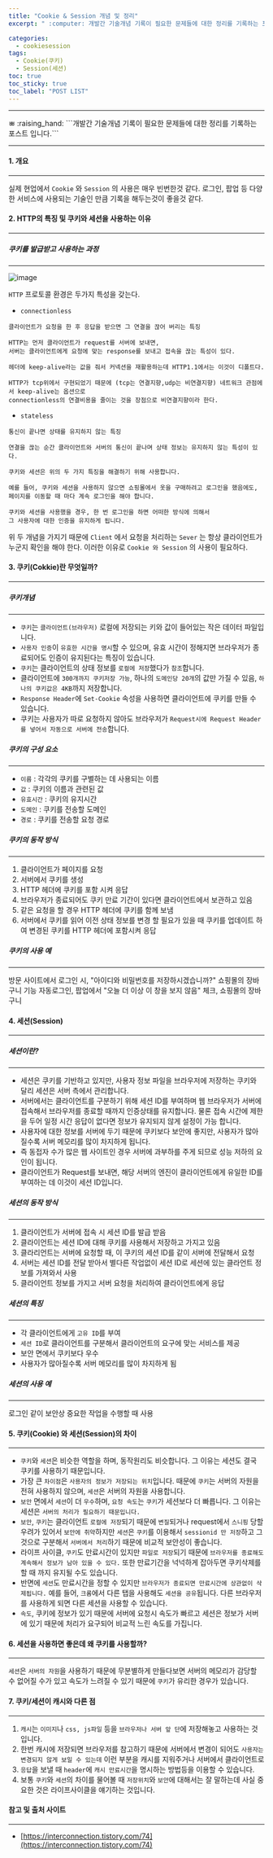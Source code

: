 ```yaml
---
title: "Cookie & Session 개념 및 정리"
excerpt: " :computer: 개발간 기술개념 기록이 필요한 문제들에 대한 정리를 기록하는 포스트 입니다."

categories:
  - cookiesession
tags:
  - Cookie(쿠키)
  - Session(세션)
toc: true
toc_sticky: true
toc_label: "POST LIST"
---
```


<hr>ㅃ
:raising_hand:  ```개발간 기술개념 기록이 필요한 문제들에 대한 정리를 기록하는 포스트 입니다.```
<hr>

#### 1. 개요

---

실제 현업에서 `Cookie` 와 `Session` 의 사용은 매우 빈번한것 같다.
로그인, 팝업 등 다양한 서비스에 사용되는 기술인 만큼 기록을 해두는것이 좋을것 같다.

#### 2. HTTP의 특징 및 쿠키와 세션을 사용하는 이유

---

##### 쿠키를 발급받고 사용하는 과정

---

![image](https://user-images.githubusercontent.com/56063287/151701724-3d11e42a-c61c-4067-853f-6186976c6993.png)

`HTTP` 프로토콜 환경은 두가지 특성을 갖는다.

- `connectionless`

```
클라이언트가 요청을 한 후 응답을 받으면 그 연결을 끊어 버리는 특징

HTTP는 먼저 클라이언트가 request를 서버에 보내면,
서버는 클라이언트에게 요청에 맞는 response를 보내고 접속을 끊는 특성이 있다.

헤더에 keep-alive라는 값을 줘서 커넥션을 재활용하는데 HTTP1.1에서는 이것이 디폴트다.

HTTP가 tcp위에서 구현되었기 때문에 (tcp는 연결지향,udp는 비연결지향) 네트워크 관점에서 keep-alive는 옵션으로
connectionless의 연결비용을 줄이는 것을 장점으로 비연결지향이라 한다.
```

- `stateless`

```text
통신이 끝나면 상태를 유지하지 않는 특징

연결을 끊는 순간 클라이언트와 서버의 통신이 끝나며 상태 정보는 유지하지 않는 특성이 있다.

쿠키와 세션은 위의 두 가지 특징을 해결하기 위해 사용합니다.

예를 들어, 쿠키와 세션을 사용하지 않으면 쇼핑몰에서 옷을 구매하려고 로그인을 했음에도,
페이지를 이동할 때 마다 계속 로그인을 해야 합니다.

쿠키와 세션을 사용했을 경우, 한 번 로그인을 하면 어떠한 방식에 의해서
그 사용자에 대한 인증을 유지하게 됩니다.
```

위 두 개념을 가지기 때문에 `Client` 에서 요청을 처리하는 `Sever` 는 항상 클라이언트가 누군지 확인을 해야 한다.
이러한 이유로 `Cookie 와 Session` 의 사용이 필요하다.

#### 3. 쿠키(Cokkie)란 무엇일까?

---

##### 쿠키개념

---

- `쿠키`는 `클라이언트(브라우저)` 로컬에 저장되는 키와 값이 들어있는 작은 데이터 파일입니다.
- `사용자 인증`이 `유효한 시간을 명시`할 수 있으며, 유효 시간이 정해지면 브라우저가 종료되어도 인증이 유지된다는 특징이 있습니다.
- `쿠키`는 클라이언트의 상태 정보를 `로컬에 저장`했다가 `참조`합니다.
- 클라이언트에 `300개까지 쿠키저장 가능`, 하나의 `도메인당 20개`의 값만 가질 수 있음, `하나의 쿠키값은 4KB`까지 저장합니다.
- `Response Header`에 `Set-Cookie` 속성을 사용하면 클라이언트에 쿠키를 만들 수 있습니다.
- 쿠키는 사용자가 따로 요청하지 않아도 브라우저가 `Request시에 Request Header를 넣어서 자동으로 서버에 전송`합니다.

##### 쿠키의 구성 요소

---

- `이름` : 각각의 쿠키를 구별하는 데 사용되는 이름
- `값` : 쿠키의 이름과 관련된 값
- `유효시간` : 쿠키의 유지시간
- `도메인` : 쿠키를 전송할 도메인
- `경로` : 쿠키를 전송할 요청 경로

##### 쿠키의 동작 방식

---

1. 클라이언트가 페이지를 요청
2. 서버에서 쿠키를 생성
3. HTTP 헤더에 쿠키를 포함 시켜 응답
4. 브라우저가 종료되어도 쿠키 만료 기간이 있다면 클라이언트에서 보관하고 있음
5. 같은 요청을 할 경우 HTTP 헤더에 쿠키를 함께 보냄
6. 서버에서 쿠키를 읽어 이전 상태 정보를 변경 할 필요가 있을 때 쿠키를 업데이트 하여 변경된 쿠키를 HTTP 헤더에 포함시켜 응답

##### 쿠키의 사용 예

---

방문 사이트에서 로그인 시, "아이디와 비밀번호를 저장하시겠습니까?"
쇼핑몰의 장바구니 기능
자동로그인, 팝업에서 "오늘 더 이상 이 창을 보지 않음" 체크, 쇼핑몰의 장바구니

#### 4. 세션(Session)

---

##### 세션이란?

---

- 세션은 쿠키를 기반하고 있지만, 사용자 정보 파일을 브라우저에 저장하는 쿠키와 달리 세션은 서버 측에서 관리합니다.
- 서버에서는 클라이언트를 구분하기 위해 세션 ID를 부여하며 웹 브라우저가 서버에 접속해서 브라우저를 종료할 때까지 인증상태를 유지합니다.
  물론 접속 시간에 제한을 두어 일정 시간 응답이 없다면 정보가 유지되지 않게 설정이 가능 합니다.
- 사용자에 대한 정보를 서버에 두기 때문에 쿠키보다 보안에 좋지만, 사용자가 많아질수록 서버 메모리를 많이 차지하게 됩니다.
- 즉 동접자 수가 많은 웹 사이트인 경우 서버에 과부하를 주게 되므로 성능 저하의 요인이 됩니다.
- 클라이언트가 Request를 보내면, 해당 서버의 엔진이 클라이언트에게 유일한 ID를 부여하는 데 이것이 세션 ID입니다.

##### 세션의 동작 방식

---

1. 클라이언트가 서버에 접속 시 세션 ID를 발급 받음
2. 클라이언트는 세션 ID에 대해 쿠키를 사용해서 저장하고 가지고 있음
3. 클라리언트는 서버에 요청할 때, 이 쿠키의 세션 ID를 같이 서버에 전달해서 요청
4. 서버는 세션 ID를 전달 받아서 별다른 작업없이 세션 ID로 세션에 있는 클라언트 정보를 가져와서 사용
5. 클라이언트 정보를 가지고 서버 요청을 처리하여 클라이언트에게 응답

##### 세션의 특징

---

- 각 클라이언트에게 `고유 ID`를 부여
- `세션 ID`로 클라이언트를 구분해서 클라이언트의 요구에 맞는 서비스를 제공
- 보안 면에서 쿠키보다 우수
- 사용자가 많아질수록 서버 메모리를 많이 차지하게 됨

##### 세션의 사용 예

---

로그인 같이 보안상 중요한 작업을 수행할 때 사용

#### 5. 쿠키(Cookie) 와 세션(Session)의 차이

---

- `쿠키`와 `세션`은 비슷한 역할을 하며, 동작원리도 비슷합니다. 그 이유는 세션도 결국 쿠키를 사용하기 때문입니다.
- 가장 큰 `차이점`은 `사용자의 정보가 저장되는 위치`입니다. 때문에 `쿠키`는 서버의 자원을 전혀 사용하지 않으며, `세션`은 서버의 자원을 사용합니다.
- `보안` 면에서 `세션`이 더 `우수`하며, `요청 속도`는 `쿠키`가 세션보다 더 빠릅니다. 그 이유는 세션은 `서버의 처리가 필요하기 때문입니다.`
- `보안`, `쿠키`는 클라이언트 `로컬에 저장`되기 때문에 `변질`되거나 request에서 `스니핑` 당할 우려가 있어서 `보안에 취약`하지만 `세션`은 `쿠키`를 이용해서 `sessionid 만 저장`하고 그것으로 구분해서 `서버에서 처리`하기 때문에 비교적 보안성이 좋습니다.
- 라이프 사이클, `쿠키`도 만료시간이 있지만 `파일로 저장`되기 때문에 `브라우저를 종료해도 계속해서 정보가 남아 있을 수 있다.` 또한 만료기간을 넉넉하게 잡아두면 쿠키삭제를 할 때 까지 유지될 수도 있습니다.
- 반면에 `세션`도 만료시간을 정할 수 있지만 `브라우저가 종료되면 만료시간에 상관없이 삭제됩니다.` 예를 들어, `크롬`에서 다른 탭을 사용해도 `세션을 공유`됩니다. 다른 브라우저를 사용하게 되면 다른 세션을 사용할 수 있습니다.
- `속도`, 쿠키에 정보가 있기 때문에 서버에 요청시 속도가 빠르고 세션은 정보가 서버에 있기 때문에 처리가 요구되어 비교적 느린 속도를 가집니다.

#### 6. 세션을 사용하면 좋은데 왜 쿠키를 사용할까?

---

`세션`은 `서버의 자원`을 사용하기 때문에 무분별하게 만들다보면 서버의 메모리가 감당할 수 없어질 수가 있고 속도가 느려질 수 있기 때문에 `쿠키`가 유리한 경우가 있습니다.

#### 7. 쿠키/세션이 캐시와 다른 점

---

1.  `캐시`는 `이미지`나 `css, js파일` 등을 `브라우저나 서버 앞 단`에 저장해놓고 사용하는 것입니다.
2.  한번 캐시에 저장되면 브라우저를 참고하기 때문에 서버에서 변경이 되어도 `사용자는 변경되지 않게 보일 수 있는데` 이런 부분을 캐시를 지워주거나 서버에서 클라이언트로
3.  `응답`을 보낼 때 `header`에 `캐시 만료시간`을 명시하는 방법등을 이용할 수 있습니다.
4.  보통 `쿠키`와 `세션`의 차이를 물어볼 때 `저장위치`와 `보안`에 대해서는 잘 말하는데 사실 중요한 것은 라이프사이클을 얘기하는 것입니다.

#### 참고 및 출처 사이트

---

- [https://interconnection.tistory.com/74](https://interconnection.tistory.com/74)
